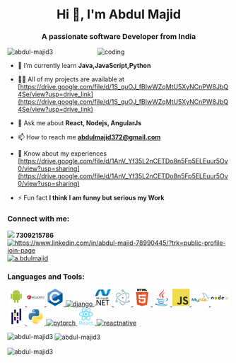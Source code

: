 <h1 align="center">Hi 👋, I'm Abdul Majid</h1>
<h3 align="center">A passionate software Developer from India</h3>

<img align="right" alt="coding" width="300" src="https://github.com/Abdul-Majid3/Abdul-Majid3/assets/127815553/dd59b946-7305-4f84-88b1-5a8ded656b66)](https://camo.githubusercontent.com/8bf6f6d78abc81fcf9c49f10649423e73ea44bc248e83aaae8759d401c829a84/68747470733a2f2f70687973696373677572756b756c2e66696c65732e776f726470726573732e636f6d2f323031392f30322f6368617261637465722d312e676966)">

<p align="left"> <img src="https://komarev.com/ghpvc/?username=abdul-majid3&label=Profile%20views&color=0e75b6&style=flat" alt="abdul-majid3" /> </p>

- 🌱 I’m currently learn **Java,JavaScript,Python**

- 👨‍💻 All of my projects are available at [https://drive.google.com/file/d/1S_quOJ_fBIwWZqMtU5XyNCnPW8JbQ4Se/view?usp=drive_link](https://drive.google.com/file/d/1S_quOJ_fBIwWZqMtU5XyNCnPW8JbQ4Se/view?usp=drive_link)

- 💬 Ask me about **React, Nodejs, AngularJs**

- 📫 How to reach me **abdulmajid372@gmail.com**

- 📄 Know about my experiences [https://drive.google.com/file/d/1AnV_Yf35L2nCETDo8n5Fp5ELEuur5Ov0/view?usp=sharing](https://drive.google.com/file/d/1AnV_Yf35L2nCETDo8n5Fp5ELEuur5Ov0/view?usp=sharing)

- ⚡ Fun fact **I think I am funny but serious my Work**

<h3 align="left">Connect with me:</h3>
<p align="left">
 <b> <img src="https://i.pinimg.com/originals/43/ac/f9/43acf98fb59be0b2aa824a682b8a2dc8.png" style="100px" ></img> 7309215786  </b>
<a href="https://linkedin.com/in/https://www.linkedin.com/in/abdul-majid-78990445/?trk=public-profile-join-page" target="blank"><img align="center" src="https://raw.githubusercontent.com/rahuldkjain/github-profile-readme-generator/master/src/images/icons/Social/linked-in-alt.svg" alt="https://www.linkedin.com/in/abdul-majid-78990445/?trk=public-profile-join-page" height="30" width="40" /></a>
<a href="https://instagram.com/a.bdulmajid" target="blank"><img align="center" src="https://raw.githubusercontent.com/rahuldkjain/github-profile-readme-generator/master/src/images/icons/Social/instagram.svg" alt="a.bdulmajid" height="30" width="40" /></a>
</p>

<h3 align="left">Languages and Tools:</h3>
<p align="left"> <a href="https://developer.android.com" target="_blank" rel="noreferrer"> <img src="https://raw.githubusercontent.com/devicons/devicon/master/icons/android/android-original-wordmark.svg" alt="android" width="40" height="40"/> </a> <a href="https://angular.io" target="_blank" rel="noreferrer"> <img src="https://raw.githubusercontent.com/devicons/devicon/master/icons/angularjs/angularjs-original-wordmark.svg" alt="angularjs" width="40" height="40"/> </a> <a href="https://www.cprogramming.com/" target="_blank" rel="noreferrer"> <img src="https://raw.githubusercontent.com/devicons/devicon/master/icons/c/c-original.svg" alt="c" width="40" height="40"/> </a> <a href="https://www.djangoproject.com/" target="_blank" rel="noreferrer"> <img src="https://cdn.worldvectorlogo.com/logos/django.svg" alt="django" width="40" height="40"/> </a> <a href="https://dotnet.microsoft.com/" target="_blank" rel="noreferrer"> <img src="https://raw.githubusercontent.com/devicons/devicon/master/icons/dot-net/dot-net-original-wordmark.svg" alt="dotnet" width="40" height="40"/> </a> <a href="https://www.electronjs.org" target="_blank" rel="noreferrer"> <img src="https://raw.githubusercontent.com/devicons/devicon/master/icons/electron/electron-original.svg" alt="electron" width="40" height="40"/> </a> <a href="https://www.w3.org/html/" target="_blank" rel="noreferrer"> <img src="https://raw.githubusercontent.com/devicons/devicon/master/icons/html5/html5-original-wordmark.svg" alt="html5" width="40" height="40"/> </a> <a href="https://www.java.com" target="_blank" rel="noreferrer"> <img src="https://raw.githubusercontent.com/devicons/devicon/master/icons/java/java-original.svg" alt="java" width="40" height="40"/> </a> <a href="https://developer.mozilla.org/en-US/docs/Web/JavaScript" target="_blank" rel="noreferrer"> <img src="https://raw.githubusercontent.com/devicons/devicon/master/icons/javascript/javascript-original.svg" alt="javascript" width="40" height="40"/> </a> <a href="https://www.mysql.com/" target="_blank" rel="noreferrer"> <img src="https://raw.githubusercontent.com/devicons/devicon/master/icons/mysql/mysql-original-wordmark.svg" alt="mysql" width="40" height="40"/> </a> <a href="https://nodejs.org" target="_blank" rel="noreferrer"> <img src="https://raw.githubusercontent.com/devicons/devicon/master/icons/nodejs/nodejs-original-wordmark.svg" alt="nodejs" width="40" height="40"/> </a> <a href="https://pandas.pydata.org/" target="_blank" rel="noreferrer"> <img src="https://raw.githubusercontent.com/devicons/devicon/2ae2a900d2f041da66e950e4d48052658d850630/icons/pandas/pandas-original.svg" alt="pandas" width="40" height="40"/> </a> <a href="https://www.python.org" target="_blank" rel="noreferrer"> <img src="https://raw.githubusercontent.com/devicons/devicon/master/icons/python/python-original.svg" alt="python" width="40" height="40"/> </a> <a href="https://pytorch.org/" target="_blank" rel="noreferrer"> <img src="https://www.vectorlogo.zone/logos/pytorch/pytorch-icon.svg" alt="pytorch" width="40" height="40"/> </a> <a href="https://reactjs.org/" target="_blank" rel="noreferrer"> <img src="https://raw.githubusercontent.com/devicons/devicon/master/icons/react/react-original-wordmark.svg" alt="react" width="40" height="40"/> </a> <a href="https://reactnative.dev/" target="_blank" rel="noreferrer"> <img src="https://reactnative.dev/img/header_logo.svg" alt="reactnative" width="40" height="40"/> </a> </p>

<p><img align="left" src="https://github-readme-stats.vercel.app/api/top-langs?username=abdul-majid3&show_icons=true&locale=en&layout=compact" alt="abdul-majid3" /></p>

<p>&nbsp;<img align="center" src="https://github-readme-stats.vercel.app/api?username=abdul-majid3&show_icons=true&locale=en" alt="abdul-majid3" /></p>

<p><img align="center" src="https://github-readme-streak-stats.herokuapp.com/?user=abdul-majid3&" alt="abdul-majid3" /></p>
